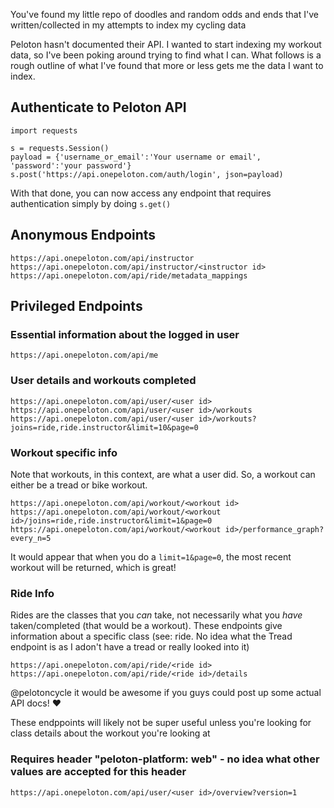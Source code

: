 You've found my little repo of doodles and random odds and ends that I've written/collected in my attempts to index my cycling data

Peloton hasn't documented their API. I wanted to start indexing my workout data, so I've been poking around trying to find what I can. What follows is a rough outline of what I've found that more or less gets me the data I want to index.

## Authenticate to Peloton API
```
import requests

s = requests.Session()
payload = {'username_or_email':'Your username or email', 'password':'your password'}
s.post('https://api.onepeloton.com/auth/login', json=payload)
```

With that done, you can now access any endpoint that requires authentication simply by doing `s.get()`

## Anonymous Endpoints
```
https://api.onepeloton.com/api/instructor
https://api.onepeloton.com/api/instructor/<instructor id>
https://api.onepeloton.com/api/ride/metadata_mappings
```

## Privileged Endpoints

### Essential information about the logged in user
```
https://api.onepeloton.com/api/me
```

### User details and workouts completed
```
https://api.onepeloton.com/api/user/<user id>
https://api.onepeloton.com/api/user/<user id>/workouts
https://api.onepeloton.com/api/user/<user id>/workouts?joins=ride,ride.instructor&limit=10&page=0
```

### Workout specific info

Note that workouts, in this context, are what a user did. So, a workout can either be a tread or bike workout.
```
https://api.onepeloton.com/api/workout/<workout id>
https://api.onepeloton.com/api/workout/<workout id>/joins=ride,ride.instructor&limit=1&page=0
https://api.onepeloton.com/api/workout/<workout id>/performance_graph?every_n=5
```

It would appear that when you do a `limit=1&page=0`, the most recent workout will be returned, which is great!

### Ride Info

Rides are the classes that you _can_ take, not necessarily what you _have_ taken/completed (that would be a workout). These endpoints give information about a specific class (see: ride. No idea what the Tread endpoint is as I adon't have a tread or really looked into it)
```
https://api.onepeloton.com/api/ride/<ride id>
https://api.onepeloton.com/api/ride/<ride id>/details
```

@pelotoncycle it would be awesome if you guys could post up some actual API docs! :heart: 

These endppoints will likely not be super useful unless you're looking for class details about the workout you're looking at

### Requires header "peloton-platform: web" - no idea what other values are accepted for this header
```
https://api.onepeloton.com/api/user/<user id>/overview?version=1
```
